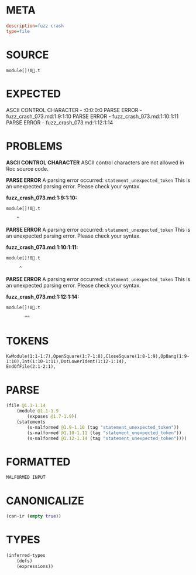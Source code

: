 # META
~~~ini
description=fuzz crash
type=file
~~~
# SOURCE
~~~roc
module[]!0.t
~~~
# EXPECTED
ASCII CONTROL CHARACTER - :0:0:0:0
PARSE ERROR - fuzz_crash_073.md:1:9:1:10
PARSE ERROR - fuzz_crash_073.md:1:10:1:11
PARSE ERROR - fuzz_crash_073.md:1:12:1:14
# PROBLEMS
**ASCII CONTROL CHARACTER**
ASCII control characters are not allowed in Roc source code.



**PARSE ERROR**
A parsing error occurred: `statement_unexpected_token`
This is an unexpected parsing error. Please check your syntax.

**fuzz_crash_073.md:1:9:1:10:**
```roc
module[]!0.t
```
        ^


**PARSE ERROR**
A parsing error occurred: `statement_unexpected_token`
This is an unexpected parsing error. Please check your syntax.

**fuzz_crash_073.md:1:10:1:11:**
```roc
module[]!0.t
```
         ^


**PARSE ERROR**
A parsing error occurred: `statement_unexpected_token`
This is an unexpected parsing error. Please check your syntax.

**fuzz_crash_073.md:1:12:1:14:**
```roc
module[]!0.t
```
           ^^


# TOKENS
~~~zig
KwModule(1:1-1:7),OpenSquare(1:7-1:8),CloseSquare(1:8-1:9),OpBang(1:9-1:10),Int(1:10-1:11),DotLowerIdent(1:12-1:14),
EndOfFile(2:1-2:1),
~~~
# PARSE
~~~clojure
(file @1.1-1.14
	(module @1.1-1.9
		(exposes @1.7-1.9))
	(statements
		(s-malformed @1.9-1.10 (tag "statement_unexpected_token"))
		(s-malformed @1.10-1.11 (tag "statement_unexpected_token"))
		(s-malformed @1.12-1.14 (tag "statement_unexpected_token"))))
~~~
# FORMATTED
~~~roc
MALFORMED INPUT
~~~
# CANONICALIZE
~~~clojure
(can-ir (empty true))
~~~
# TYPES
~~~clojure
(inferred-types
	(defs)
	(expressions))
~~~
